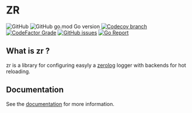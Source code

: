 # ZR

![GitHub](https://img.shields.io/github/license/azrod/zr?style=for-the-badge)
![GitHub go.mod Go version](https://img.shields.io/github/go-mod/go-version/azrod/zr?style=for-the-badge)
[![Codecov branch](https://img.shields.io/codecov/c/github/azrod/zr/main?style=for-the-badge)](https://codecov.io/gh/azrod/zr)
[![CodeFactor Grade](https://img.shields.io/codefactor/grade/github/azrod/zr?style=for-the-badge)](https://www.codefactor.io/repository/github/azrod/zr)
[![GitHub issues](https://img.shields.io/github/issues/azrod/zr?style=for-the-badge)](https://github.com/azrod/zr/issues)
[![Go Report](https://goreportcard.com/badge/github.com/gojp/goreportcard?style=for-the-badge)](https://goreportcard.com/report/github.com/azrod/zr)

## What is zr ?

zr is a library for configuring easyly a [zerolog](https://github.com/rs/zerolog) logger with backends for hot reloading.

## Documentation

See the [documentation](https://azrod.github.io/zr/) for more information.

